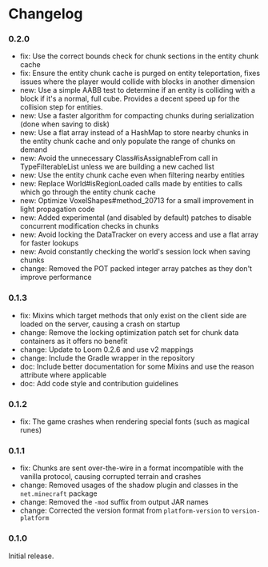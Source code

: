 # Changelog

### 0.2.0
- fix: Use the correct bounds check for chunk sections in the entity chunk cache
- fix: Ensure the entity chunk cache is purged on entity teleportation, fixes issues where the player would collide
with blocks in another dimension
- new: Use a simple AABB test to determine if an entity is colliding with a block if it's a normal, full cube. Provides
a decent speed up for the collision step for entities.
- new: Use a faster algorithm for compacting chunks during serialization (done when saving to disk)
- new: Use a flat array instead of a HashMap to store nearby chunks in the entity chunk cache and only populate
the range of chunks on demand
- new: Avoid the unnecessary Class#isAssignableFrom call in TypeFilterableList unless we are building a new cached list
- new: Use the entity chunk cache even when filtering nearby entities
- new: Replace World#isRegionLoaded calls made by entities to calls which go through the entity chunk cache
- new: Optimize VoxelShapes#method_20713 for a small improvement in light propagation code
- new: Added experimental (and disabled by default) patches to disable concurrent modification checks in chunks
- new: Avoid locking the DataTracker on every access and use a flat array for faster lookups
- new: Avoid constantly checking the world's session lock when saving chunks
- change: Removed the POT packed integer array patches as they don't improve performance
 
### 0.1.3
- fix: Mixins which target methods that only exist on the client side are loaded on the server, causing a crash
on startup
- change: Remove the locking optimization patch set for chunk data containers as it offers no benefit 
- change: Update to Loom 0.2.6 and use v2 mappings
- change: Include the Gradle wrapper in the repository
- doc: Include better documentation for some Mixins and use the reason attribute where applicable
- doc: Add code style and contribution guidelines

### 0.1.2
- fix: The game crashes when rendering special fonts (such as magical runes)

### 0.1.1
- fix: Chunks are sent over-the-wire in a format incompatible with the vanilla protocol, causing corrupted
terrain and crashes
- change: Removed usages of the shadow plugin and classes in the `net.minecraft` package
- change: Removed the `-mod` suffix from output JAR names
- change: Corrected the version format from `platform-version` to `version-platform`

### 0.1.0
Initial release.